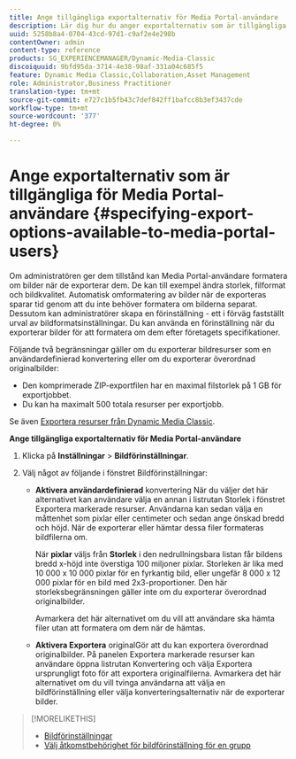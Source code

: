 ```yaml
---
title: Ange tillgängliga exportalternativ för Media Portal-användare
description: Lär dig hur du anger exportalternativ som är tillgängliga för Media Portal-användare.
uuid: 5258b8a4-0704-43cd-97d1-c9af2e4e298b
contentOwner: admin
content-type: reference
products: SG_EXPERIENCEMANAGER/Dynamic-Media-Classic
discoiquuid: 9bfd95da-3714-4e38-98af-331a04c685f5
feature: Dynamic Media Classic,Collaboration,Asset Management
role: Administrator,Business Practitioner
translation-type: tm+mt
source-git-commit: e727c1b5fb43c7def842ff1bafcc8b3ef3437cde
workflow-type: tm+mt
source-wordcount: '377'
ht-degree: 0%

---
```



# Ange exportalternativ som är tillgängliga för Media Portal-användare {#specifying-export-options-available-to-media-portal-users}

Om administratören ger dem tillstånd kan Media Portal-användare formatera om bilder när de exporterar dem. De kan till exempel ändra storlek, filformat och bildkvalitet. Automatisk omformatering av bilder när de exporteras sparar tid genom att du inte behöver formatera om bilderna separat. Dessutom kan administratörer skapa en förinställning - ett i förväg fastställt urval av bildformatsinställningar. Du kan använda en förinställning när du exporterar bilder för att formatera om dem efter företagets specifikationer.

Följande två begränsningar gäller om du exporterar bildresurser som en användardefinierad konvertering eller om du exporterar överordnad originalbilder:

* Den komprimerade ZIP-exportfilen har en maximal filstorlek på 1 GB för exportjobbet.
* Du kan ha maximalt 500 totala resurser per exportjobb.

Se även [Exportera resurser från Dynamic Media Classic](exporting-assets-from-dmc.md#exporting-assets-from_dmc).

**Ange tillgängliga exportalternativ för Media Portal-användare**

1. Klicka på **Inställningar** > **Bildförinställningar**.
1. Välj något av följande i fönstret Bildförinställningar:

   * **Aktivera användardefinierad**
konvertering När du väljer det här alternativet kan användare välja en annan i listrutan Storlek i fönstret Exportera markerade resurser. Användarna kan sedan välja en måttenhet som pixlar eller centimeter och sedan ange önskad bredd och höjd. När de exporterar eller hämtar dessa filer formateras bildfilerna om.

      När **pixlar** väljs från **Storlek**
i den nedrullningsbara listan får bildens bredd x-höjd inte överstiga 100 miljoner pixlar. Storleken är lika med 10 000 x 10 000 pixlar för en fyrkantig bild, eller ungefär 8 000 x 12 000 pixlar för en bild med 2x3-proportioner. Den här storleksbegränsningen gäller inte om du exporterar överordnad originalbilder.

      Avmarkera det här alternativet om du vill att användare ska hämta filer utan att formatera om dem när de hämtas.

   * **Aktivera Exportera**
originalGör att du kan exportera överordnad originalbilder. På panelen Exportera markerade resurser kan användare öppna listrutan Konvertering och välja Exportera ursprungligt foto för att exportera originalfilerna. Avmarkera det här alternativet om du vill tvinga användarna att välja en bildförinställning eller välja konverteringsalternativ när de exporterar bilder.

>[!MORELIKETHIS]
>
>* [Bildförinställningar](application-setup.md#image_presets)
>* [Välj åtkomstbehörighet för bildförinställning för en grupp](creating-media-portal-groups.md#choosing_image_preset_access_permissions_for_a_group)

